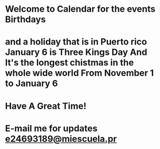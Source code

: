 # Welcome to Calendar for the events Birthdays
# and a holiday that is in Puerto rico January 6 is Three Kings Day And It's the longest chistmas in the whole wide world From November 1 to January 6
# Have A Great Time!
# E-mail me for updates e24693189@miescuela.pr
